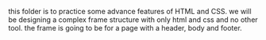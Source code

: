 this folder is to practice some advance features of HTML and CSS.
we will be designing a complex frame structure with only html and css and no other tool.
the frame is going to be for a page with a header, body and footer. 